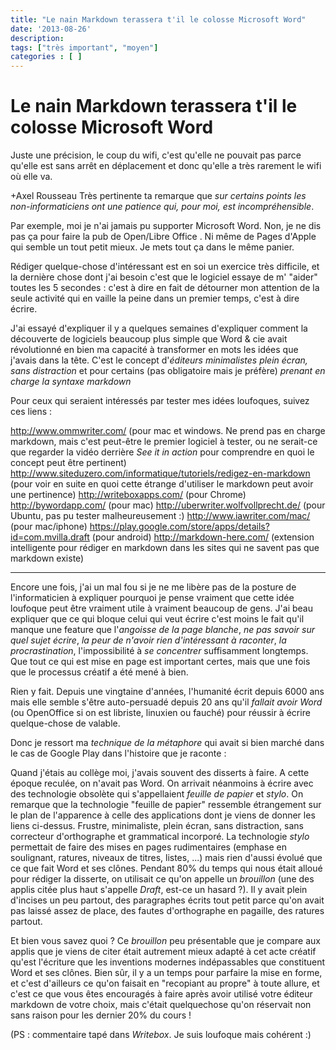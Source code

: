 ```yaml
---
title: "Le nain Markdown terassera t'il le colosse Microsoft Word"
date: '2013-08-26'
description: 
tags: ["très important", "moyen"]
categories : [ ]
---
```


# Le nain Markdown terassera t'il le colosse Microsoft Word

Juste une précision, le coup du wifi, c'est qu'elle ne pouvait pas parce qu'elle est sans arrêt en déplacement et donc qu'elle a très rarement le wifi où elle va.

+Axel Rousseau 
Très pertinente ta remarque que *sur certains points les non-informaticiens ont une patience qui, pour moi, est incompréhensible*.

Par exemple, moi je n'ai jamais pu supporter Microsoft Word. Non, je ne dis pas ça pour faire la pub de Open/Libre Office . Ni même de Pages d'Apple qui semble un tout petit mieux. Je mets tout ça dans le même panier.

Rédiger quelque-chose d'intéressant est en soi un exercice très difficile, et la dernière chose dont j'ai besoin c'est que le logiciel essaye de m' "aider" toutes les 5 secondes : c'est à dire en fait de détourner mon attention de la seule activité qui en vaille la peine dans un premier temps, c'est à dire écrire.

J'ai essayé d'expliquer il y a quelques semaines d'expliquer comment la découverte de logiciels beaucoup plus simple que Word & cie avait révolutionné en bien ma capacité à transformer en mots les idées que j'avais dans la tête. C'est le concept d'*éditeurs minimalistes plein écran, sans distraction* et pour certains (pas obligatoire mais je préfère) *prenant en charge la syntaxe markdown*

Pour ceux qui seraient intéressés par tester mes idées loufoques, suivez ces liens :

http://www.ommwriter.com/ (pour mac et windows. Ne prend pas en charge markdown, mais c'est peut-être le premier logiciel à tester, ou ne serait-ce que regarder la vidéo derrière _See it in action_ pour comprendre en quoi le concept peut être pertinent)
http://www.siteduzero.com/informatique/tutoriels/redigez-en-markdown (pour voir en suite en quoi cette étrange d'utiliser le markdown peut avoir une pertinence)
http://writeboxapps.com/ (pour Chrome)
http://bywordapp.com/ (pour mac)
http://uberwriter.wolfvollprecht.de/ (pour Ubuntu, pas pu tester malheureusement :)
http://www.iawriter.com/mac/ (pour mac/iphone)
https://play.google.com/store/apps/details?id=com.mvilla.draft (pour android)
http://markdown-here.com/ (extension intelligente pour rédiger en markdown dans les sites qui ne savent pas que markdown existe)

---- 

Encore une fois, j'ai un mal fou si je ne me libère pas de la posture de l'informaticien à expliquer pourquoi je pense vraiment que cette idée loufoque peut être vraiment utile à vraiment beaucoup de gens. J'ai beau expliquer que ce qui bloque celui qui veut écrire c'est moins le fait qu'il manque une feature que l'*angoisse de la page blanche*, *ne pas savoir sur quel sujet écrire*, *la peur de n'avoir rien d'intéressant à raconter*, *la procrastination*, l'impossibilité à *se concentrer* suffisamment longtemps. Que tout ce qui est mise en page est important certes, mais que une fois que le processus créatif a été mené à bien.

Rien y fait. Depuis une vingtaine d'années, l'humanité écrit depuis 6000 ans mais elle semble s'être auto-persuadé depuis 20 ans qu'il *fallait avoir Word* (ou OpenOffice si on est libriste, linuxien ou fauché)  pour réussir à écrire quelque-chose de valable.

Donc je ressort ma *technique de la métaphore* qui avait si bien marché dans le cas de Google Play dans l'histoire que je raconte :

Quand j'étais au collège moi, j'avais souvent des disserts à faire. A cette époque reculée, on n'avait pas Word. On arrivait néanmoins à écrire avec des technologie obsolète qui s'appellaient *feuille de papier* et *stylo*. On remarque que la technologie "feuille de papier" ressemble étrangement sur le plan de l'apparence à celle des applications dont je viens de donner les liens ci-dessus. Frustre, minimaliste, plein écran, sans distraction, sans correcteur d'orthographe et grammatical incorporé. La technologie *stylo* permettait de faire des mises en pages rudimentaires (emphase en soulignant, ratures, niveaux de titres, listes, ...) mais rien d'aussi évolué que ce que fait Word et ses clônes. Pendant 80% du temps qui nous était alloué pour rédiger la disserte, on utilisait ce qu'on appelle un *brouillon* (une des applis citée plus haut s'appelle *Draft*, est-ce un hasard ?). Il y avait plein d'incises un peu partout, des paragraphes écrits tout petit parce qu'on avait pas laissé assez de place, des fautes d'orthographe en pagaille, des ratures partout.

Et bien vous savez quoi ? Ce *brouillon* peu présentable que je compare aux applis que je viens de citer était autrement mieux adapté à cet acte créatif qu'est l'écriture que les inventions modernes indépassables que constituent Word et ses clônes. Bien sûr, il y a un temps pour parfaire la mise en forme, et c'est d'ailleurs ce qu'on faisait en "recopiant au propre" à toute allure, et c'est ce que vous êtes encouragés à faire après avoir utilisé votre éditeur markdown de votre choix, mais c'était quelquechose qu'on réservait non sans raison pour les dernier 20% du cours !



(PS : commentaire tapé dans *Writebox*. Je suis loufoque mais cohérent :)